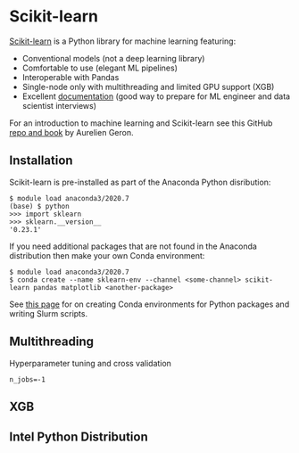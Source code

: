 # Scikit-learn

[Scikit-learn](https://scikit-learn.org/stable/) is a Python library for machine learning featuring:

+ Conventional models (not a deep learning library)
+ Comfortable to use (elegant ML pipelines)
+ Interoperable with Pandas
+ Single-node only with multithreading and limited GPU support (XGB)
+ Excellent [documentation](https://scikit-learn.org/stable/user_guide.html) (good way to prepare for ML engineer and data scientist interviews)

For an introduction to machine learning and Scikit-learn see this GitHub [repo and book](https://github.com/ageron/handson-ml2) by Aurelien Geron.

## Installation

Scikit-learn is pre-installed as part of the Anaconda Python disribution:

```
$ module load anaconda3/2020.7
(base) $ python
>>> import sklearn
>>> sklearn.__version__
'0.23.1'
```

If you need additional packages that are not found in the Anaconda distribution then make your own Conda environment:

```
$ module load anaconda3/2020.7
$ conda create --name sklearn-env --channel <some-channel> scikit-learn pandas matplotlib <another-package>
```

See [this page](https://researchcomputing.princeton.edu/python) for on creating Conda environments for Python packages and writing Slurm scripts.

## Multithreading

Hyperparameter tuning and cross validation

`n_jobs=-1`

## XGB

## Intel Python Distribution

